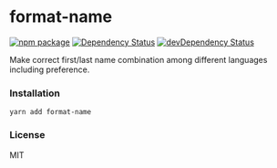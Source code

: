 # format-name

[![npm package](https://badge.fury.io/js/format-name.svg)](https://www.npmjs.org/package/format-name)
[![Dependency Status](https://david-dm.org/rtkhanas/format-name.svg)](https://david-dm.org/rtkhanas/format-name)
[![devDependency Status](https://david-dm.org/rtkhanas/format-name/dev-status.svg)](https://david-dm.org/rtkhanas/format-name#info=devDependencies)

Make correct first/last name combination among different languages including preference.

### Installation

```
yarn add format-name
```

### License

MIT
